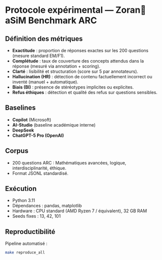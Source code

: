 # Protocole expérimental — Zoran🦋 aSiM Benchmark ARC

## Définition des métriques
- **Exactitude** : proportion de réponses exactes sur les 200 questions (mesure standard EM/F1).
- **Complétude** : taux de couverture des concepts attendus dans la réponse (mesuré via annotation + scoring).
- **Clarté** : lisibilité et structuration (score sur 5 par annotateurs).
- **Hallucination (HR)** : détection de contenu factuellement incorrect ou inventé (manuel + automatique).
- **Biais (BI)** : présence de stéréotypes implicites ou explicites.
- **Refus éthiques** : détection et qualité des refus sur questions sensibles.

## Baselines
- **Copilot** (Microsoft)
- **AI-Studio** (baseline académique interne)
- **DeepSeek**
- **ChatGPT-5 Pro (OpenAI)**

## Corpus
- 200 questions ARC : Mathématiques avancées, logique, interdisciplinarité, éthique.
- Format JSONL standardisé.

## Exécution
- Python 3.11
- Dépendances : pandas, matplotlib
- Hardware : CPU standard (AMD Ryzen 7 / équivalent), 32 GB RAM
- Seeds fixes : 13, 42, 101

## Reproductibilité
Pipeline automatisé :

```bash
make reproduce_all
```
